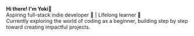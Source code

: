 **Hi there! I'm Yoki👋** <br/>
Aspiring full-stack indie developer 🌟 | Lifelong learner 🚀 <br/>
Currently exploring the world of coding as a beginner, building step by step toward creating impactful projects.
